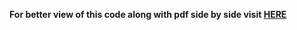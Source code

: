 **For better view of this code along with pdf side by side visit [HERE](https://www.overleaf.com/read/czdyghvwzdcb)**
